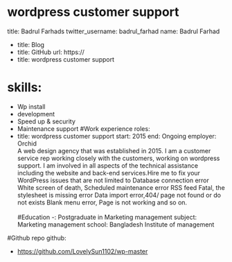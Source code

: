# wordpress customer support
title: Badrul Farhads
twitter_username: badrul_farhad
name: Badrul Farhad
 - title: Blog
 - title: GitHub
   url: https://
 - title: wordpress customer support

# skills:
 - Wp install
 - development
 - Speed up & security
 - Maintenance support
#Work experience
roles:
 - title: wordpress customer support
   start: 2015
   end: Ongoing
   employer: Orchid <br>
A web design agency that was established in 2015. I am a customer service rep working closely with the customers, working on wordpress support. I am involved in all aspects of the technical assistance including the website and back-end services.Hire me to fix  your WordPress issues  that are not limited to
Database connection error White screen of death, Scheduled maintenance error RSS feed Fatal, the stylesheet is missing error Data import error,404/ page not found or do not exists Blank menu error, Page is not working and so on.<br> </br>
#Education 
 -: Postgraduate in Marketing management
   subject: Marketing management
   school: Bangladesh Institute of management

#Github repo
github:
- https://github.com/LovelySun1102/wp-master
 
